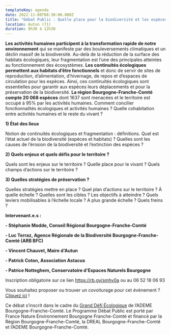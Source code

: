```yaml
---
templateKey: agenda
date: 2022-11-08T08:30:00.000Z
title: "Débat Public : Quelle place pour la biodiversité et les espèces ?"
location: Autun (71)
duration: 9h30 à 12h30
---
```

**Les activités humaines participent à la transformation rapide de notre environnement** qui se manifeste par des bouleversements climatiques et un déclin massif de la biodiversité[](imap://animation%40debatpublic-bfc%2Eorg@ssl0.ovh.net:993/fetch%3EUID%3E.INBOX.4-D%26AOk-bat%20%22Biodiversit%26AOk-%22%3E2#_ftn1). Au-delà de la réduction de la surface des habitats écologiques, leur fragmentation[](imap://animation%40debatpublic-bfc%2Eorg@ssl0.ovh.net:993/fetch%3EUID%3E.INBOX.4-D%26AOk-bat%20%22Biodiversit%26AOk-%22%3E2#_ftn2) est l’une des principales atteintes au fonctionnement des écosystèmes. **Les continuités écologiques permettent aux habitats d’être fonctionnels** et donc de servir de sites de reproduction, d’alimentation, d’hivernage, de repos et d’espaces de circulation pour les espèces. Ainsi, ces continuités écologiques sont essentielles pour garantir aux espèces leurs déplacements et pour la préservation de la biodiversité. **La région Bourgogne-Franche-Comté compte 20 068 espèces** dont 1637 sont menacées et le territoire est occupé à 95% par les activités humaines[](imap://animation%40debatpublic-bfc%2Eorg@ssl0.ovh.net:993/fetch%3EUID%3E.INBOX.4-D%26AOk-bat%20%22Biodiversit%26AOk-%22%3E2#_ftn3). Comment concilier fonctionnalités écologiques et activités humaines ? Quelle cohabitation entre activités humaines et le reste du vivant ?

**1) État des lieux**

Notion de continuités écologiques et fragmentation : définitions. Quel est l’état actuel de la biodiversité (espèces et habitats) ? Quelles sont les causes de l’érosion de la biodiversité et l’extinction des espèces ?

**2) Quels enjeux et quels défis pour le territoire ?**

Quels sont les enjeux sur le territoire ? Quelle place pour le vivant ? Quels champs d’actions sur le territoire ?

**3) Quelles stratégies de préservation ?**

Quelles stratégies mettre en place ? Quel plan d’actions sur le territoire ? À quelle échelle ? Quelles sont les cibles ? Les objectifs à atteindre ? Quels leviers mobilisables à l’échelle locale ? A plus grande échelle ? Quels freins ?

**Intervenant.e.s :**

**\- Stéphanie Modde, Conseil Régional Bourgogne-Franche-Comté**

**\- Luc Terraz, Agence Régionale de la Biodiversité Bourgogne-Franche-Comté (ARB BFC)**

**\- Vincent Chauvet, Maire d'Autun**

**\- Patrick Coton, Association Astacus**

**\- Patrice Notteghem, Conservatoire d'Espaces Naturels Bourgogne**

Inscription obligatoire sur ce lien <https://rb.gy/smhv0a> ou au 06 52 18 06 93

Vous souhaitez proposer ou trouver un covoiturage pour cet évènement ? [Cliquez ici](https://rb.gy/pac31w) !

Ce débat s’inscrit dans le cadre du [Grand Défi Écologique](https://www.legranddefiecologique.ademe.fr/) de l’ADEME Bourgogne-Franche-Comté. Le Programme Débat Public est porté par France Nature Environnement Bourgogne Franche-Comté et financé par la Région Bourgogne-Franche-Comté, la DREAL Bourgogne-Franche-Comté et l’ADEME Bourgogne-Franche-Comté.